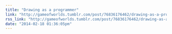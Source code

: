 ```yaml
---
title: "Drawing as a programmer"
link: "http://gameofworlds.tumblr.com/post/76836176462/drawing-as-a-programmer"
rss_link: "http://gameofworlds.tumblr.com/post/76836176462/drawing-as-a-programmer"
date: "2014-02-18 01:36:05pm"
---
```

